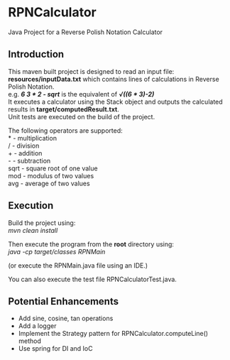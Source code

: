 # RPNCalculator
Java Project for a Reverse Polish Notation Calculator

## Introduction
This maven built project is designed to read an input file: **resources/inputData.txt** which contains lines of calculations in Reverse Polish Notation.<br/>
e.g. **_6 3 * 2 - sqrt_** is the equivalent of **_√((6 * 3)-2)_** 
<br/>
It executes a calculator using the Stack object and outputs the calculated results in **target/computedResult.txt**. <br/>
Unit tests are executed on the build of the project.

The following operators are supported:<br/>
 \* - multiplication<br/> 
/ - division<br/>
 \+ - addition<br/>
\- - subtraction<br/>
sqrt - square root of one value<br/>
mod  - modulus of two values<br/>
avg - average of two values<br/>

## Execution
Build the project using: <br/>
_mvn clean install_ <br/>

Then execute the program from the **root** directory using:<br />
_java -cp target/classes RPNMain_<br/>

(or execute the RPNMain.java file using an IDE.)

You can also execute the test file RPNCalculatorTest.java.


## Potential Enhancements
* Add sine, cosine, tan operations
* Add a logger 
* Implement the Strategy pattern for RPNCalculator.computeLine() method
* Use spring for DI and IoC
